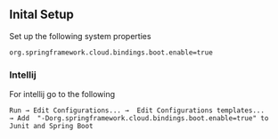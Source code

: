 ## Inital Setup

Set up the following system properties

```
org.springframework.cloud.bindings.boot.enable=true
```

### Intellij

For intellij go to the following

```
Run → Edit Configurations... →  Edit Configurations templates... 
→ Add  "-Dorg.springframework.cloud.bindings.boot.enable=true" to Junit and Spring Boot 
```

